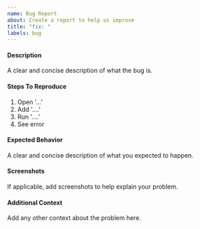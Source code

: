 ```yaml
---
name: Bug Report
about: Create a report to help us improve
title: "fix: "
labels: bug
---
```


#### Description

A clear and concise description of what the bug is.

#### Steps To Reproduce

1. Open '...'
2. Add '....'
3. Run '....'
4. See error

#### Expected Behavior

A clear and concise description of what you expected to happen.

#### Screenshots

If applicable, add screenshots to help explain your problem.

#### Additional Context

Add any other context about the problem here.
